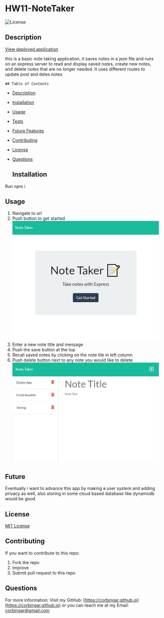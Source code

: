 # HW11-NoteTaker

![License](https://img.shields.io/badge/license-MIT-green.svg)

  ## Description

  [View deployed application](https://hw11-notetakeinator.herokuapp.com/notes)

this is a basic note taking application, it saves notes in a json file and runs on an express server to read and display saved notes, create new notes, and delete notes that are no longer needed. It uses different routes to update post and deles notes


    ## Table of Contents
  
  * [Description](#description)
  * [Installation](#installation)
  * [Usage](#usage)
  * [Tests](#tests)
  * [Future Features](#future)
  * [Contributing](#contributing)
  * [License](#license)
  * [Questions](#questions)
    
    ## Installation
  Run npm i

   ## Usage
  1. Navigate to url
  2. Push button to get started
  ![landing page](public/assets/screenshots/landing_page.jpg)
  3. Enter a new note title and message
  4. Push the save button at the top
  5. Recall saved notes by clicking on the note tile in left column
  6. Push delete button next to any note you would like to delete
  ![notes page](public/assets/screenshots/notes_page.jpg)
  
  
  ## Future
  Eventually i want to advance this app by making a user system and adding privacy as well, also storing in some cloud based database like dynamodb would be good
  
  ## License
  [MIT License](https://choosealicense.com/licenses/mit/)
  
  ## Contributing
  If you want to contribute to this repo:
  1. Fork the repo
  2. Improve
  3. Submit pull request to this repo
  
  
  ## Questions
  
  For more information:
  Visit my GitHub: [https://corbingar.github.io](https://corbingar.github.io)
    or you can reach me at my Email: corbingar@gmail.com